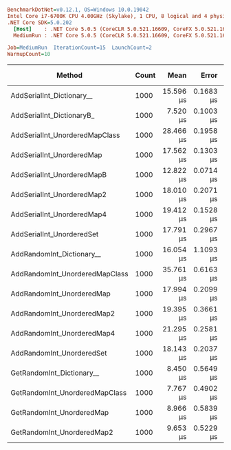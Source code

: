 ``` ini

BenchmarkDotNet=v0.12.1, OS=Windows 10.0.19042
Intel Core i7-6700K CPU 4.00GHz (Skylake), 1 CPU, 8 logical and 4 physical cores
.NET Core SDK=5.0.202
  [Host]    : .NET Core 5.0.5 (CoreCLR 5.0.521.16609, CoreFX 5.0.521.16609), X64 RyuJIT
  MediumRun : .NET Core 5.0.5 (CoreCLR 5.0.521.16609, CoreFX 5.0.521.16609), X64 RyuJIT

Job=MediumRun  IterationCount=15  LaunchCount=2  
WarmupCount=10  

```
|                         Method | Count |      Mean |     Error |    StdDev |    Median |   Gen 0 |  Gen 1 | Gen 2 | Allocated |
|------------------------------- |------ |----------:|----------:|----------:|----------:|--------:|-------:|------:|----------:|
|      AddSerialInt_Dictionary__ |  1000 | 15.596 μs | 0.1683 μs | 0.2467 μs | 15.513 μs | 17.4255 | 1.9226 |     - |   73168 B |
|      AddSerialInt_DictionaryB_ |  1000 |  7.520 μs | 0.1003 μs | 0.1407 μs |  7.470 μs |  5.2872 | 0.3738 |     - |   22192 B |
| AddSerialInt_UnorderedMapClass |  1000 | 28.466 μs | 0.1958 μs | 0.2680 μs | 28.411 μs | 19.3176 | 3.2043 |     - |   80896 B |
|      AddSerialInt_UnorderedMap |  1000 | 17.562 μs | 0.1303 μs | 0.1910 μs | 17.508 μs | 11.7188 | 1.1597 |     - |   49192 B |
|     AddSerialInt_UnorderedMapB |  1000 | 12.822 μs | 0.0714 μs | 0.1024 μs | 12.804 μs |  5.8746 | 0.4425 |     - |   24712 B |
|     AddSerialInt_UnorderedMap2 |  1000 | 18.010 μs | 0.2071 μs | 0.3036 μs | 17.958 μs | 11.7188 | 1.1597 |     - |   49184 B |
|     AddSerialInt_UnorderedMap4 |  1000 | 19.412 μs | 0.1528 μs | 0.2191 μs | 19.326 μs | 12.1155 | 0.0305 |     - |   50912 B |
|      AddSerialInt_UnorderedSet |  1000 | 17.791 μs | 0.2967 μs | 0.4256 μs | 17.684 μs | 11.7188 | 1.0986 |     - |   49216 B |
|      AddRandomInt_Dictionary__ |  1000 | 16.054 μs | 1.1093 μs | 1.6260 μs | 15.249 μs |  8.2092 |      - |     - |   34496 B |
| AddRandomInt_UnorderedMapClass |  1000 | 35.761 μs | 0.6163 μs | 0.8436 μs | 35.424 μs | 15.1367 | 1.8921 |     - |   63424 B |
|      AddRandomInt_UnorderedMap |  1000 | 17.994 μs | 0.2099 μs | 0.2874 μs | 17.865 μs | 11.7188 | 1.1597 |     - |   49192 B |
|     AddRandomInt_UnorderedMap2 |  1000 | 19.395 μs | 0.3661 μs | 0.5133 μs | 19.294 μs | 11.7188 | 1.1597 |     - |   49184 B |
|     AddRandomInt_UnorderedMap4 |  1000 | 21.295 μs | 0.2581 μs | 0.3864 μs | 21.190 μs | 12.1155 | 0.0305 |     - |   50912 B |
|      AddRandomInt_UnorderedSet |  1000 | 18.143 μs | 0.2037 μs | 0.2985 μs | 18.054 μs | 11.7188 | 1.0986 |     - |   49216 B |
|      GetRandomInt_Dictionary__ |  1000 |  8.450 μs | 0.5649 μs | 0.7733 μs |  8.461 μs |       - |      - |     - |         - |
| GetRandomInt_UnorderedMapClass |  1000 |  7.767 μs | 0.4902 μs | 0.7337 μs |  7.763 μs |       - |      - |     - |         - |
|      GetRandomInt_UnorderedMap |  1000 |  8.966 μs | 0.5839 μs | 0.8186 μs |  8.427 μs |       - |      - |     - |         - |
|     GetRandomInt_UnorderedMap2 |  1000 |  9.653 μs | 0.5229 μs | 0.7499 μs |  9.286 μs |       - |      - |     - |         - |
